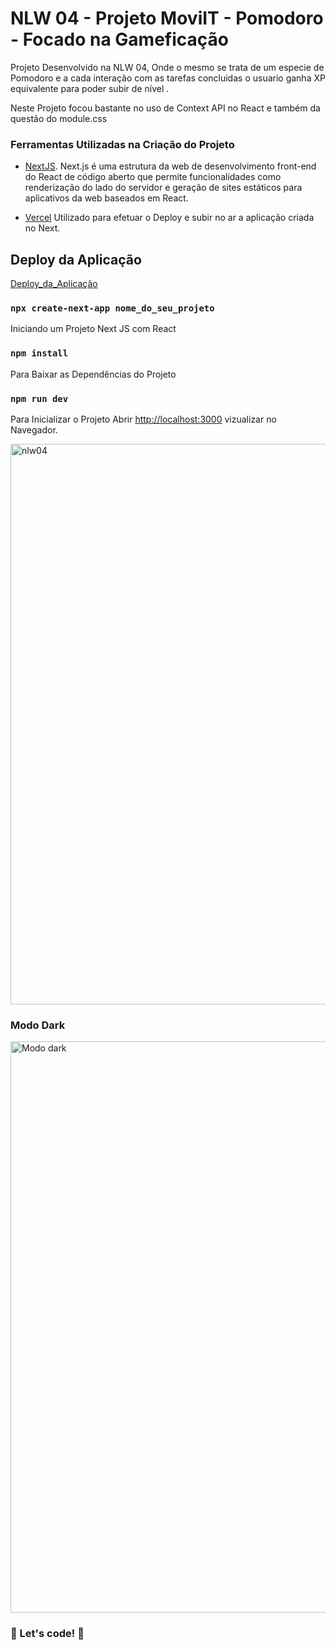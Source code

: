 # NLW 04 - Projeto MoviIT - Pomodoro - Focado na Gameficação 

Projeto Desenvolvido na NLW 04, Onde o mesmo se trata de um especie de Pomodoro e a cada interação com as 
tarefas concluidas o usuario ganha XP equivalente para poder subir de nível . 

Neste Projeto focou bastante no uso de Context API no React e também da questão do module.css

### Ferramentas Utilizadas na Criação do Projeto  


* [NextJS](https://nextjs.org/).
Next.js é uma estrutura da web de desenvolvimento front-end do React de código aberto que permite funcionalidades como renderização do lado do servidor e geração de sites estáticos para aplicativos da web baseados em React.

* [Vercel](https://vercel.com/)
Utilizado para efetuar o Deploy e subir no ar a aplicação criada no Next. 

## Deploy da Aplicação 

[Deploy_da_Aplicação](https://pomodoro-hmontarroyos.vercel.app/)



### `npx create-next-app nome_do_seu_projeto`

Iniciando um Projeto Next JS com React  

### `npm install`

Para Baixar as Dependências do Projeto 

### `npm run dev`

Para Inicializar o Projeto 
Abrir [http://localhost:3000](http://localhost:3000) vizualizar no Navegador. 

<img width="897" alt="nlw04" src="https://user-images.githubusercontent.com/60220406/109581128-9ec37180-7ada-11eb-808a-6aed9c52fb8a.png">

### Modo Dark 

<img width="914" alt="Modo dark" src="https://user-images.githubusercontent.com/60220406/109581130-9ff49e80-7ada-11eb-89da-d3fdf05c3653.png">



### 🚀 Let's code! 🚀 ###

